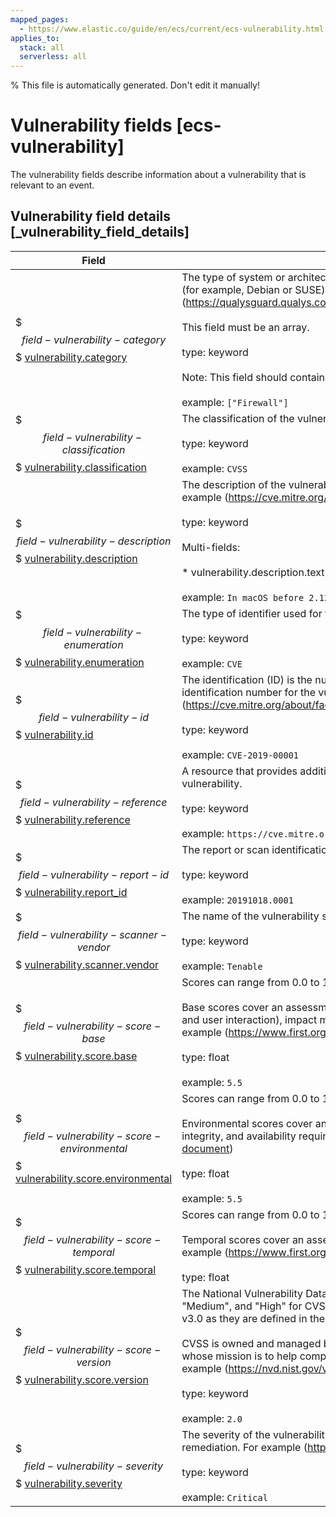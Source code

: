 ```yaml
---
mapped_pages:
  - https://www.elastic.co/guide/en/ecs/current/ecs-vulnerability.html
applies_to:
  stack: all
  serverless: all
---
```

% This file is automatically generated. Don't edit it manually!

# Vulnerability fields [ecs-vulnerability]

The vulnerability fields describe information about a vulnerability that is relevant to an event.

## Vulnerability field details [_vulnerability_field_details]

| Field | Description | Level |
| --- | --- | --- |
| $$$field-vulnerability-category$$$ [vulnerability.category](#field-vulnerability-category) | The type of system or architecture that the vulnerability affects. These may be platform-specific (for example, Debian or SUSE) or general (for example, Database or Firewall). For example (https://qualysguard.qualys.com/qwebhelp/fo_portal/knowledgebase/vulnerability_categories.htm)<br><br>This field must be an array.<br><br>type: keyword<br><br>Note: This field should contain an array of values.<br><br>example: `["Firewall"]` | extended |
| $$$field-vulnerability-classification$$$ [vulnerability.classification](#field-vulnerability-classification) | The classification of the vulnerability scoring system. For example (https://www.first.org/cvss/)<br><br>type: keyword<br><br>example: `CVSS` | extended |
| $$$field-vulnerability-description$$$ [vulnerability.description](#field-vulnerability-description) | The description of the vulnerability that provides additional context of the vulnerability. For example (https://cve.mitre.org/about/faqs.html#cve_entry_descriptions_created)<br><br>type: keyword<br><br>Multi-fields:<br><br>* vulnerability.description.text (type: match_only_text)<br><br>example: `In macOS before 2.12.6, there is a vulnerability in the RPC...` | extended |
| $$$field-vulnerability-enumeration$$$ [vulnerability.enumeration](#field-vulnerability-enumeration) | The type of identifier used for this vulnerability. For example (https://cve.mitre.org/about/)<br><br>type: keyword<br><br>example: `CVE` | extended |
| $$$field-vulnerability-id$$$ [vulnerability.id](#field-vulnerability-id) | The identification (ID) is the number portion of a vulnerability entry. It includes a unique identification number for the vulnerability. For example (https://cve.mitre.org/about/faqs.html#what_is_cve_id)<br><br>type: keyword<br><br>example: `CVE-2019-00001` | extended |
| $$$field-vulnerability-reference$$$ [vulnerability.reference](#field-vulnerability-reference) | A resource that provides additional information, context, and mitigations for the identified vulnerability.<br><br>type: keyword<br><br>example: `https://cve.mitre.org/cgi-bin/cvename.cgi?name=CVE-2019-6111` | extended |
| $$$field-vulnerability-report-id$$$ [vulnerability.report_id](#field-vulnerability-report-id) | The report or scan identification number.<br><br>type: keyword<br><br>example: `20191018.0001` | extended |
| $$$field-vulnerability-scanner-vendor$$$ [vulnerability.scanner.vendor](#field-vulnerability-scanner-vendor) | The name of the vulnerability scanner vendor.<br><br>type: keyword<br><br>example: `Tenable` | extended |
| $$$field-vulnerability-score-base$$$ [vulnerability.score.base](#field-vulnerability-score-base) | Scores can range from 0.0 to 10.0, with 10.0 being the most severe.<br><br>Base scores cover an assessment for exploitability metrics (attack vector, complexity, privileges, and user interaction), impact metrics (confidentiality, integrity, and availability), and scope. For example (https://www.first.org/cvss/specification-document)<br><br>type: float<br><br>example: `5.5` | extended |
| $$$field-vulnerability-score-environmental$$$ [vulnerability.score.environmental](#field-vulnerability-score-environmental) | Scores can range from 0.0 to 10.0, with 10.0 being the most severe.<br><br>Environmental scores cover an assessment for any modified Base metrics, confidentiality, integrity, and availability requirements. For example (https://www.first.org/cvss/specification-document)<br><br>type: float<br><br>example: `5.5` | extended |
| $$$field-vulnerability-score-temporal$$$ [vulnerability.score.temporal](#field-vulnerability-score-temporal) | Scores can range from 0.0 to 10.0, with 10.0 being the most severe.<br><br>Temporal scores cover an assessment for code maturity, remediation level, and confidence. For example (https://www.first.org/cvss/specification-document)<br><br>type: float | extended |
| $$$field-vulnerability-score-version$$$ [vulnerability.score.version](#field-vulnerability-score-version) | The National Vulnerability Database (NVD) provides qualitative severity rankings of "Low", "Medium", and "High" for CVSS v2.0 base score ranges in addition to the severity ratings for CVSS v3.0 as they are defined in the CVSS v3.0 specification.<br><br>CVSS is owned and managed by FIRST.Org, Inc. (FIRST), a US-based non-profit organization, whose mission is to help computer security incident response teams across the world. For example (https://nvd.nist.gov/vuln-metrics/cvss)<br><br>type: keyword<br><br>example: `2.0` | extended |
| $$$field-vulnerability-severity$$$ [vulnerability.severity](#field-vulnerability-severity) | The severity of the vulnerability can help with metrics and internal prioritization regarding remediation. For example (https://nvd.nist.gov/vuln-metrics/cvss)<br><br>type: keyword<br><br>example: `Critical` | extended |



